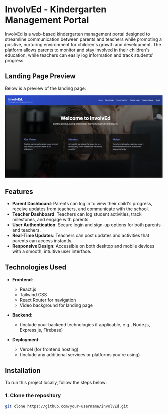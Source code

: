 # InvolvEd - Kindergarten Management Portal

InvolvEd is a web-based kindergarten management portal designed to streamline communication between parents and teachers while promoting a positive, nurturing environment for children's growth and development. The platform allows parents to monitor and stay involved in their children's education, while teachers can easily log information and track students' progress.

## Landing Page Preview

Below is a preview of the landing page:

![Landing Page Preview](./frontend/src/App/components/Home/assets/readmeImage.png)

## Features

- **Parent Dashboard**: Parents can log in to view their child's progress, receive updates from teachers, and communicate with the school.
- **Teacher Dashboard**: Teachers can log student activities, track milestones, and engage with parents.
- **User Authentication**: Secure login and sign-up options for both parents and teachers.
- **Real-Time Updates**: Teachers can post updates and activities that parents can access instantly.
- **Responsive Design**: Accessible on both desktop and mobile devices with a smooth, intuitive user interface.

## Technologies Used

- **Frontend**:
  - React.js
  - Tailwind CSS
  - React Router for navigation
  - Video background for landing page

- **Backend**:
  - (Include your backend technologies if applicable, e.g., Node.js, Express.js, Firebase)

- **Deployment**:
  - Vercel (for frontend hosting)
  - (Include any additional services or platforms you're using)

## Installation

To run this project locally, follow the steps below:

### 1. Clone the repository
```bash
git clone https://github.com/your-username/involvEd.git
